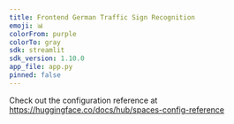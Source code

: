 ```yaml
---
title: Frontend German Traffic Sign Recognition
emoji: 📊
colorFrom: purple
colorTo: gray
sdk: streamlit
sdk_version: 1.10.0
app_file: app.py
pinned: false
---
```


Check out the configuration reference at https://huggingface.co/docs/hub/spaces-config-reference
